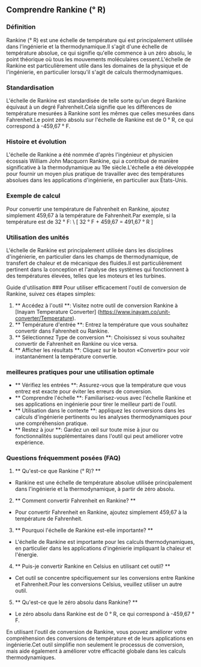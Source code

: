 ## Comprendre Rankine (° R)

### Définition
Rankine (° R) est une échelle de température qui est principalement utilisée dans l'ingénierie et la thermodynamique.Il s'agit d'une échelle de température absolue, ce qui signifie qu'elle commence à un zéro absolu, le point théorique où tous les mouvements moléculaires cessent.L'échelle de Rankine est particulièrement utile dans les domaines de la physique et de l'ingénierie, en particulier lorsqu'il s'agit de calculs thermodynamiques.

### Standardisation
L'échelle de Rankine est standardisée de telle sorte qu'un degré Rankine équivaut à un degré Fahrenheit.Cela signifie que les différences de température mesurées à Rankine sont les mêmes que celles mesurées dans Fahrenheit.Le point zéro absolu sur l'échelle de Rankine est de 0 ° R, ce qui correspond à -459,67 ° F.

### Histoire et évolution
L'échelle de Rankine a été nommée d'après l'ingénieur et physicien écossais William John Macquorn Rankine, qui a contribué de manière significative à la thermodynamique au 19e siècle.L'échelle a été développée pour fournir un moyen plus pratique de travailler avec des températures absolues dans les applications d'ingénierie, en particulier aux États-Unis.

### Exemple de calcul
Pour convertir une température de Fahrenheit en Rankine, ajoutez simplement 459,67 à la température de Fahrenheit.Par exemple, si la température est de 32 ° F:
\ [
32 ° F + 459,67 = 491,67 ° R
\]

### Utilisation des unités
L'échelle de Rankine est principalement utilisée dans les disciplines d'ingénierie, en particulier dans les champs de thermodynamique, de transfert de chaleur et de mécanique des fluides.Il est particulièrement pertinent dans la conception et l'analyse des systèmes qui fonctionnent à des températures élevées, telles que les moteurs et les turbines.

Guide d'utilisation ###
Pour utiliser efficacement l'outil de conversion de Rankine, suivez ces étapes simples:
1. ** Accédez à l'outil **: Visitez notre outil de conversion Rankine à [Inayam Temperature Converter] (https://www.inayam.co/unit-converter/Temperature).
2. ** Température d'entrée **: Entrez la température que vous souhaitez convertir dans Fahrenheit ou Rankine.
3. ** Sélectionnez Type de conversion **: Choisissez si vous souhaitez convertir de Fahrenheit en Rankine ou vice versa.
4. ** Afficher les résultats **: Cliquez sur le bouton «Convertir» pour voir instantanément la température convertie.

### meilleures pratiques pour une utilisation optimale
- ** Vérifiez les entrées **: Assurez-vous que la température que vous entrez est exacte pour éviter les erreurs de conversion.
- ** Comprendre l'échelle **: Familiarisez-vous avec l'échelle Rankine et ses applications en ingénierie pour tirer le meilleur parti de l'outil.
- ** Utilisation dans le contexte **: appliquez les conversions dans les calculs d'ingénierie pertinents ou les analyses thermodynamiques pour une compréhension pratique.
- ** Restez à jour **: Gardez un œil sur toute mise à jour ou fonctionnalités supplémentaires dans l'outil qui peut améliorer votre expérience.

### Questions fréquemment posées (FAQ)

1. ** Qu'est-ce que Rankine (° R)? **
- Rankine est une échelle de température absolue utilisée principalement dans l'ingénierie et la thermodynamique, à partir de zéro absolu.

2. ** Comment convertir Fahrenheit en Rankine? **
- Pour convertir Fahrenheit en Rankine, ajoutez simplement 459,67 à la température de Fahrenheit.

3. ** Pourquoi l'échelle de Rankine est-elle importante? **
- L'échelle de Rankine est importante pour les calculs thermodynamiques, en particulier dans les applications d'ingénierie impliquant la chaleur et l'énergie.

4. ** Puis-je convertir Rankine en Celsius en utilisant cet outil? **
- Cet outil se concentre spécifiquement sur les conversions entre Rankine et Fahrenheit.Pour les conversions Celsius, veuillez utiliser un autre outil.

5. ** Qu'est-ce que le zéro absolu dans Rankine? **
- Le zéro absolu dans Rankine est de 0 ° R, ce qui correspond à -459,67 ° F.

En utilisant l'outil de conversion de Rankine, vous pouvez améliorer votre compréhension des conversions de température et de leurs applications en ingénierie.Cet outil simplifie non seulement le processus de conversion, mais aide également à améliorer votre efficacité globale dans les calculs thermodynamiques.
